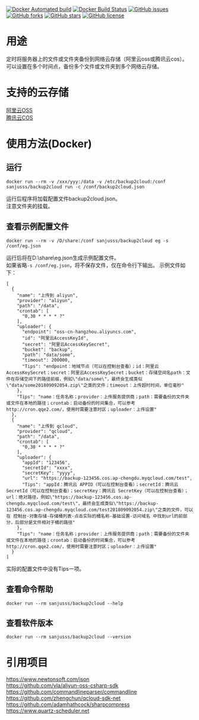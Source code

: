 ﻿
[![Docker Automated build](https://img.shields.io/docker/automated/sanjusss/backup2cloud.svg)](https://hub.docker.com/r/sanjusss/backup2cloud)
[![Docker Build Status](https://img.shields.io/docker/build/sanjusss/backup2cloud.svg)](https://hub.docker.com/r/sanjusss/backup2cloud)
[![GitHub issues](https://img.shields.io/github/issues/sanjusss/backup2cloud.svg)](https://github.com/sanjusss/backup2cloud/issues)
[![GitHub forks](https://img.shields.io/github/forks/sanjusss/backup2cloud.svg)](https://github.com/sanjusss/backup2cloud/network)
[![GitHub stars](https://img.shields.io/github/stars/sanjusss/backup2cloud.svg)](https://github.com/sanjusss/backup2cloud/stargazers)
[![GitHub license](https://img.shields.io/github/license/sanjusss/backup2cloud.svg)](https://github.com/sanjusss/backup2cloud/blob/master/LICENSE)

# 用途
定时将服务器上的文件或文件夹备份到网络云存储（阿里云oss或腾讯云cos）。  
可以设置在多个时间点，备份多个文件或文件夹到多个网络云存储。  

# 支持的云存储
[阿里云OSS](https://www.aliyun.com/product/oss)  
[腾讯云COS](https://cloud.tencent.com/product/cos)  

# 使用方法(Docker)
## 运行
```
docker run --rm -v /xxx/yyy:/data -v /etc/backup2cloud:/conf sanjusss/backup2cloud run -c /conf/backup2cloud.json
```
运行后程序将加载配置文件backup2cloud.json。  
注意文件夹的挂载。

## 查看示例配置文件
```
docker run --rm -v /D/share:/conf sanjusss/backup2cloud eg -s /conf/eg.json
```
运行后将在D:\share\eg.json生成示例配置文件。  
如果省略`-s /conf/eg.json`，将不保存文件，仅在命令行下输出。
示例文件如下：
```
[
  {
    "name": "上传到 aliyun",
    "provider": "aliyun",
    "path": "/data",
    "crontab": [
      "0,30 * * * * ?"
    ],
    "uploader": {
      "endpoint": "oss-cn-hangzhou.aliyuncs.com",
      "id": "阿里云AccessKeyId",
      "secret": "阿里云AccessKeySecret",
      "bucket": "backup",
      "path": "data/some",
      "timeout": 200000,
      "Tips": "endpoint：地域节点（可以在控制台查看）；id：阿里云AccessKeySecret；secret：阿里云AccessKeySecret；bucket：存储空间名path：文件在存储空间下的路径前缀，例如\"data/some\"，最终会生成类似\"data/some201809092054.zip\"之类的文件；timeout：上传超时时间，单位毫秒"
    },
    "Tips": "name：任务名称；provider：上传服务提供商；path：需要备份的文件夹或文件在本地的路径；crontab：启动备份的时间集合，可以参考http://cron.qqe2.com/，使用时需要注意时区；uploader：上传设置"
  },
  {
    "name": "上传到 qcloud",
    "provider": "qcloud",
    "path": "/data",
    "crontab": [
      "0,30 * * * * ?"
    ],
    "uploader": {
      "appId": "123456",
      "secretId": "xxxx",
      "secretKey": "yyyy",
      "url": "https://backup-123456.cos.ap-chengdu.myqcloud.com/test",
      "Tips": "appId：腾讯云 APPID（可以在控制台查看）；secretId：腾讯云 SecretId（可以在控制台查看）；secretKey：腾讯云 SecretKey（可以在控制台查看）；url：绝对路径，例如\"https://backup-123456.cos.ap-chengdu.myqcloud.com/test\"，最终会生成类似\"https://backup-123456.cos.ap-chengdu.myqcloud.com/test201809092054.zip\"之类的文件，可以在 控制台-对象存储-存储桶列表-点击实际的桶名称-基础设置-访问域名 中找到url的前部分，后部分是文件相对于桶的路径"
    },
    "Tips": "name：任务名称；provider：上传服务提供商；path：需要备份的文件夹或文件在本地的路径；crontab：启动备份的时间集合，可以参考http://cron.qqe2.com/，使用时需要注意时区；uploader：上传设置"
  }
]
```
实际的配置文件中没有Tips一项。  

## 查看命令帮助
```
docker run --rm sanjusss/backup2cloud --help
```

## 查看软件版本
```
docker run --rm sanjusss/backup2cloud --version
```

# 引用项目
https://www.newtonsoft.com/json  
https://github.com/vla/aliyun-oss-csharp-sdk  
https://github.com/commandlineparser/commandline  
https://github.com/zhengchun/qcloud-sdk-net  
https://github.com/adamhathcock/sharpcompress  
https://www.quartz-scheduler.net  
